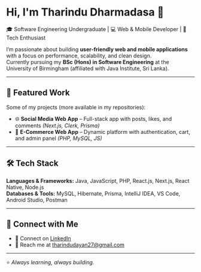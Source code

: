 # Hi, I'm Tharindu Dharmadasa 👋  

🎓 Software Engineering Undergraduate | 💻 Web & Mobile Developer | 🚀 Tech Enthusiast  

I’m passionate about building **user-friendly web and mobile applications** with a focus on performance, scalability, and clean design.  
Currently pursuing my **BSc (Hons) in Software Engineering** at the University of Birmingham (affiliated with Java Institute, Sri Lanka).  

---

## 🌟 Featured Work  
Some of my projects (more available in my repositories):  

- 🌐 **Social Media Web App** – Full-stack app with posts, likes, and comments *(Next.js, Clerk, Prisma)*  
- 🛒 **E-Commerce Web App** – Dynamic platform with authentication, cart, and admin panel *(PHP, MySQL, JS)*
---

## 🛠️ Tech Stack  
**Languages & Frameworks:** Java, JavaScript, PHP, React.js, Next.js, React Native, Node.js  
**Databases & Tools:** MySQL, Hibernate, Prisma, IntelliJ IDEA, VS Code, Android Studio, Postman  

---

## 🔗 Connect with Me  
- 💼 Connect on [LinkedIn](https://www.linkedin.com/in/tharindu-dharmadasa0927/)  
- 📧 Reach me at [tharindudayan27@gmail.com](mailto:tharindudayan27@gmail.com)  

---

⭐ *Always learning, always building.*  
